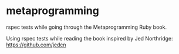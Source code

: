 metaprogramming
===============

rspec tests while going through the Metaprogramming Ruby book.

Using rspec tests while reading the book inspired by Jed Northridge: https://github.com/jedcn
